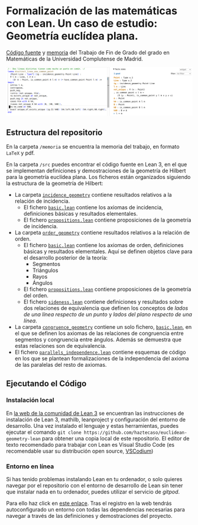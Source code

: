 # Formalización de las matemáticas con Lean. Un caso de estudio: Geometría euclídea plana.

[Código fuente](./src) y [memoria](./memoria/memoria.pdf) del Trabajo de Fin de Grado del grado en Matemáticas de la Universidad Complutense de Madrid. 

![Captura de pantalla del entorno de desarrollo de Lean3 en VS Code.](./memoria/imgs/captura.png)

## Estructura del repositorio

En la carpeta `/memoria` se encuentra la memoria del trabajo, en formato `LaTeX` y pdf.

En la carpeta `/src` puedes encontrar el código fuente en Lean 3, en el que se implementan definiciones y demostraciones de la geometría de Hilbert para la geometría euclídea plana. Los ficheros están organizados siguiendo la estructura de la geometría de Hilbert:

- La carpeta [`incidence_geometry`](./src/incidence_geometry/) contiene resultados relativos a la relación de incidencia.
  - El fichero [`basic.lean`](./src/incidence_geometry/basic.lean) contiene los axiomas de incidencia, definiciones básicas y resultados elementales.
  - El fichero [`propositions.lean`](./src/incidence_geometry/propositions.lean) contiene proposiciones de la geometría de incidencia.
- La carpeta [`order_geometry`](./src/order_geometry/) contiene resultados relativos a la relación de orden.
  - El fichero [`basic.lean`](./src/order_geometry/basic.lean) contiene los axiomas de orden, definiciones básicas y resultados elementales. Aquí se definen objetos clave para el desarrollo posterior de la teoría:
    - Segmentos
    - Triángulos
    - Rayos
    - Ángulos 
  - El fichero [`propositions.lean`](./src/order_geometry/propositions.lean) contiene proposiciones de la geometría del orden.
  - El fichero [`sideness.lean`](./src/order_geometry/sideness.lean) contiene definiciones y resultados sobre dos relaciones de equivalencia que definen los conceptos de *lados de una línea respecto de un punto* y *lados del plano respecto de una línea*.
- La carpeta [`congruence_geometry`](./src/congruence_geometry/) contiene un solo fichero, [`basic.lean`](./src/congruence_geometry/basic.lean), en el que se definen los axiomas de las relaciones de congruencia entre segmentos y congruencia entre ángulos. Además se demuestra que estas relaciones son de equivalencia.
- El fichero [`parallels_independence.lean`](./src/parallels_independence.lean) contiene esquemas de código en los que se plantean formalizaciones de la independencia del axioma de las paralelas del resto de axiomas.


## Ejecutando el Código

### Instalación local

En [la web de la comunidad de Lean 3](https://leanprover-community.github.io/get_started.html) se encuentran las instrucciones de instalación de Lean 3, mathilb, leanproject y configuración del entorno de desarrollo. Una vez instalado el lenguaje y estas herramientas, puedes ejecutar el comando `git clone https://github.com/haztecaso/euclidean-geometry-lean` para obtener una copia local de este repositorio. El editor de texto recomendado para trabajar con Lean es Visual Studio Code (es recomendable usar su distribución open source, [VSCodium](https://vscodium.com/))

### Entorno en línea

Si has tenido problemas instalando Lean en tu ordenador, o solo quieres navegar por el repositorio con el entorno de desarrollo de Lean sin tener que instalar nada en tu ordenador, puedes utilizar el servicio de *gitpod*.

Para ello haz click en [este enlace](https://gitpod.io/#/https://github.com/haztecaso/euclidean-geometry-lean). Tras el registro en la web tendrás autoconfigurado un entorno con todas las dependencias necesarias para navegar a través de las definiciones y demostraciones del proyecto.


